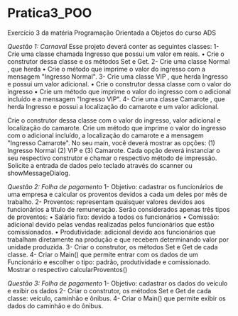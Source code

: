 # Pratica3_POO
Exercício 3 da matéria Programação Orientada a Objetos do curso ADS

*Questão 1: Carnaval*
  Esse projeto deverá conter as seguintes classes:
     1- Crie uma classe chamada Ingresso que possui um valor em reais.
        • Crie o construtor dessa classe e os métodos Set e Get.
     2- Crie uma classe Normal , que herda
        • Crie o método que imprime o valor do ingresso com a mensagem "Ingresso Normal".
     3- Crie uma classe VIP , que herda Ingresso e possui um valor adicional.
        • Crie o construtor dessa classe com o valor do ingresso
        • Crie um método que imprime o valor do ingresso com o adicional incluído e a
        mensagem "Ingresso VIP".
     4- Crie uma classe Camarote , que herda Ingresso e possui a localização do camarote e um valor adicional.
     
  Crie o construtor dessa classe com o valor do ingresso, valor adicional e localização do
  camarote.
  Crie um método que imprime o valor do ingresso com o adicional incluído, a localização
  do camarote e a mensagem "Ingresso Camarote".
  No seu main, você deverá mostrar as opções: (1) Ingresso Normal (2) VIP e (3) Camarote.
  Cada opção deverá instanciar o seu respectivo construtor e chamar o respectivo método de impressão.
  Solicite a entrada de dados pelo teclado através do scanner ou showMessageDialog.

*Questão 2: Folha de pagamento*
    1- Objetivo: cadastrar os funcionários de uma empresa e calcular os proventos devidos a cada um deles por mês de trabalho.
    2- Proventos: representam quaisquer valores devidos aos funcionários a título de remuneração.
  Serão considerados apenas três tipos de proventos:
    • Salário fixo: devido a todos os funcionários
    • Comissão: adicional devido pelas vendas realizadas pelos funcionários que estão comissionados.
    • Produtividade: adicional devido aos funcionários que trabalham diretamente na produção e que recebem determinando valor por unidade produzida.
    3- Criar o construtor, os métodos Set e Get de cada classe.
    4- Criar o Main() que permite entrar com os dados de um Funcionário e escolher o tipo: padrão, produtividade e comissionado. Mostrar o respectivo calcularProventos()

*Questão 3: Folha de pagamento*
    1- Objetivo: cadastrar os dados do veículo e exibir os dados
    2- Criar o construtor, os métodos Set e Get de cada classe: veículo, caminhão e ônibus.
    4- Criar o Main() que permite exibir os dados do caminhão e do ônibus. 


  


   
